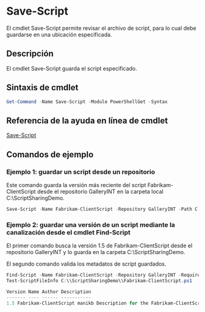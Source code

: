 # Save-Script

El cmdlet Save-Script permite revisar el archivo de script, para lo cual debe guardarse en una ubicación especificada.

## Descripción

El cmdlet Save-Script guarda el script especificado.

## Sintaxis de cmdlet

```powershell
Get-Command -Name Save-Script -Module PowerShellGet -Syntax
```
## Referencia de la ayuda en línea de cmdlet

[Save-Script](http://go.microsoft.com/fwlink/?LinkId=619786)

## Comandos de ejemplo

### Ejemplo 1: guardar un script desde un repositorio
Este comando guarda la versión más reciente del script Fabrikam-ClientScript desde el repositorio GalleryINT en la carpeta local C:\ScriptSharingDemo.

```powershell
Save-Script -Name Fabrikam-ClientScript -Repository GalleryINT -Path C:\ScriptSharingDemo
```

### Ejemplo 2: guardar una versión de un script mediante la canalización desde el cmdlet Find-Script

El primer comando busca la versión 1.5 de Fabrikam-ClientScript desde el repositorio GalleryINT y lo guarda en la carpeta C:\ScriptSharingDemo.

El segundo comando valida los metadatos de script guardados.

```powershell
Find-Script -Name Fabrikam-ClientScript -Repository GalleryINT -RequiredVersion 1.5 | Save-Script -Path C:\\ScriptSharingDemo
Test-ScriptFileInfo C:\\ScriptSharingDemo\\Fabrikam-ClientScript.ps1

Version Name Author Description
------- ---- ------ -----------
1.5 Fabrikam-ClientScript manikb Description for the Fabrikam-ClientScript script
```


<!--HONumber=Aug16_HO3-->


